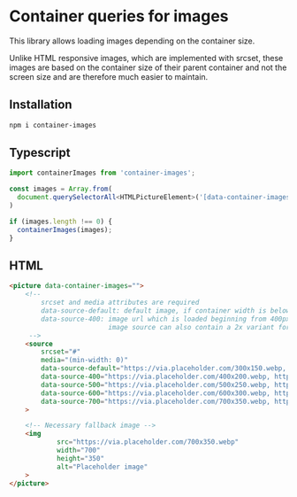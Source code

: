 # Container queries for images

This library allows loading images depending on the container size. 

Unlike HTML responsive images, which are implemented with srcset, 
these images are based on the container size of their parent container 
and not the screen size and are therefore much easier to maintain.

## Installation
```bash
npm i container-images
```

## Typescript

```ts
import containerImages from 'container-images';

const images = Array.from(
  document.querySelectorAll<HTMLPictureElement>('[data-container-images]'),
)

if (images.length !== 0) {
  containerImages(images);
}
```

## HTML

```html
<picture data-container-images="">
    <!-- 
        srcset and media attributes are required
        data-source-default: default image, if container width is below 400px
        data-source-400: image url which is loaded beginning from 400px container width
                         image source can also contain a 2x variant for Retina displays
     -->
    <source
        srcset="#"
        media="(min-width: 0)"
        data-source-default="https://via.placeholder.com/300x150.webp, https://via.placeholder.com/600x300.webp 2x"
        data-source-400="https://via.placeholder.com/400x200.webp, https://via.placeholder.com/800x400.webp 2x"
        data-source-500="https://via.placeholder.com/500x250.webp, https://via.placeholder.com/1000x500.webp 2x"
        data-source-600="https://via.placeholder.com/600x300.webp, https://via.placeholder.com/1200x600.webp 2x"
        data-source-700="https://via.placeholder.com/700x350.webp, https://via.placeholder.com/1400x700.webp 2x"
    >

    <!-- Necessary fallback image -->
    <img
            src="https://via.placeholder.com/700x350.webp"
            width="700"
            height="350"
            alt="Placeholder image"
    >
</picture>
```
